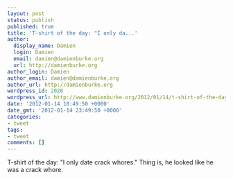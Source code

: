```yaml
---
layout: post
status: publish
published: true
title: 'T-shirt of the day: "I only da...'
author:
  display_name: Damien
  login: Damien
  email: damien@damienburke.org
  url: http://damienburke.org
author_login: Damien
author_email: damien@damienburke.org
author_url: http://damienburke.org
wordpress_id: 2028
wordpress_url: http://www.damienburke.org/2012/01/14/t-shirt-of-the-day-i-only-da/
date: '2012-01-14 18:49:50 +0000'
date_gmt: '2012-01-14 23:49:50 +0000'
categories:
- tweet
tags:
- tweet
comments: []
---
```

<p>T-shirt of the day: "I only date crack whores." Thing is, he looked like he was a crack whore.</p>
